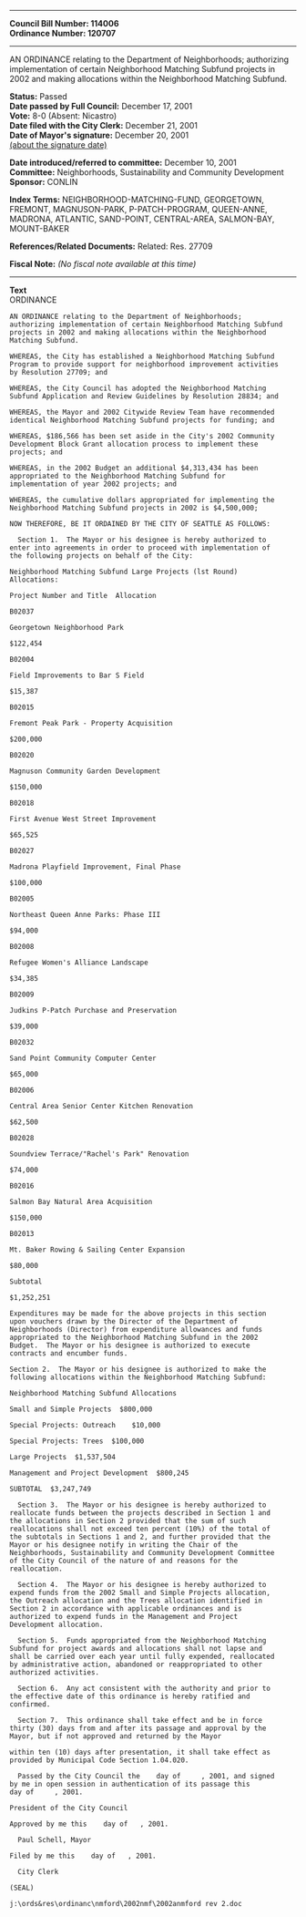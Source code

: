 * * * * *  
  
**Council Bill Number: [](#h0)[](#h2)114006**   
**Ordinance Number: 120707**  
  
* * * * *  
  
AN ORDINANCE relating to the Department of Neighborhoods; authorizing implementation of certain Neighborhood Matching Subfund projects in 2002 and making allocations within the Neighborhood Matching Subfund.  
  
**Status:** Passed   
**Date passed by Full Council:** December 17, 2001   
**Vote:** 8-0 (Absent: Nicastro)   
**Date filed with the City Clerk:** December 21, 2001   
**Date of Mayor's signature:** December 20, 2001   
[(about the signature date)](/~public/approvaldate.htm)   
  
  
**Date introduced/referred to committee:** December 10, 2001   
**Committee:** Neighborhoods, Sustainability and Community Development   
**Sponsor:** CONLIN   
  
**Index Terms:** NEIGHBORHOOD-MATCHING-FUND, GEORGETOWN, FREMONT, MAGNUSON-PARK, P-PATCH-PROGRAM, QUEEN-ANNE, MADRONA, ATLANTIC, SAND-POINT, CENTRAL-AREA, SALMON-BAY, MOUNT-BAKER  
  
**References/Related Documents:** Related: Res. 27709  
  
**Fiscal Note:** *(No fiscal note available at this time)*  
  
* * * * *  
  
**Text**  
    ORDINANCE  
  
    AN ORDINANCE relating to the Department of Neighborhoods;  
    authorizing implementation of certain Neighborhood Matching Subfund  
    projects in 2002 and making allocations within the Neighborhood  
    Matching Subfund.  
  
    WHEREAS, the City has established a Neighborhood Matching Subfund  
    Program to provide support for neighborhood improvement activities  
    by Resolution 27709; and  
  
    WHEREAS, the City Council has adopted the Neighborhood Matching  
    Subfund Application and Review Guidelines by Resolution 28834; and  
  
    WHEREAS, the Mayor and 2002 Citywide Review Team have recommended  
    identical Neighborhood Matching Subfund projects for funding; and  
  
    WHEREAS, $186,566 has been set aside in the City's 2002 Community  
    Development Block Grant allocation process to implement these  
    projects; and  
  
    WHEREAS, in the 2002 Budget an additional $4,313,434 has been  
    appropriated to the Neighborhood Matching Subfund for  
    implementation of year 2002 projects; and  
  
    WHEREAS, the cumulative dollars appropriated for implementing the  
    Neighborhood Matching Subfund projects in 2002 is $4,500,000;  
  
    NOW THEREFORE, BE IT ORDAINED BY THE CITY OF SEATTLE AS FOLLOWS:  
  
      Section 1.  The Mayor or his designee is hereby authorized to  
    enter into agreements in order to proceed with implementation of  
    the following projects on behalf of the City:  
  
    Neighborhood Matching Subfund Large Projects (lst Round)  
    Allocations:  
  
    Project Number and Title  Allocation  
  
    B02037  
  
    Georgetown Neighborhood Park  
  
    $122,454  
  
    B02004  
  
    Field Improvements to Bar S Field  
  
    $15,387  
  
    B02015  
  
    Fremont Peak Park - Property Acquisition  
  
    $200,000  
  
    B02020  
  
    Magnuson Community Garden Development  
  
    $150,000  
  
    B02018  
  
    First Avenue West Street Improvement  
  
    $65,525  
  
    B02027  
  
    Madrona Playfield Improvement, Final Phase  
  
    $100,000  
  
    B02005  
  
    Northeast Queen Anne Parks: Phase III  
  
    $94,000  
  
    B02008  
  
    Refugee Women's Alliance Landscape  
  
    $34,385  
  
    B02009  
  
    Judkins P-Patch Purchase and Preservation  
  
    $39,000  
  
    B02032  
  
    Sand Point Community Computer Center  
  
    $65,000  
  
    B02006  
  
    Central Area Senior Center Kitchen Renovation  
  
    $62,500  
  
    B02028  
  
    Soundview Terrace/"Rachel's Park" Renovation  
  
    $74,000  
  
    B02016  
  
    Salmon Bay Natural Area Acquisition  
  
    $150,000  
  
    B02013  
  
    Mt. Baker Rowing & Sailing Center Expansion  
  
    $80,000  
  
    Subtotal  
  
    $1,252,251  
  
    Expenditures may be made for the above projects in this section  
    upon vouchers drawn by the Director of the Department of  
    Neighborhoods (Director) from expenditure allowances and funds  
    appropriated to the Neighborhood Matching Subfund in the 2002  
    Budget.  The Mayor or his designee is authorized to execute  
    contracts and encumber funds.  
  
    Section 2.  The Mayor or his designee is authorized to make the  
    following allocations within the Neighborhood Matching Subfund:  
  
    Neighborhood Matching Subfund Allocations  
  
    Small and Simple Projects  $800,000  
  
    Special Projects: Outreach    $10,000  
  
    Special Projects: Trees  $100,000  
  
    Large Projects  $1,537,504  
  
    Management and Project Development  $800,245  
  
    SUBTOTAL  $3,247,749  
  
      Section 3.  The Mayor or his designee is hereby authorized to  
    reallocate funds between the projects described in Section 1 and  
    the allocations in Section 2 provided that the sum of such  
    reallocations shall not exceed ten percent (10%) of the total of  
    the subtotals in Sections 1 and 2, and further provided that the  
    Mayor or his designee notify in writing the Chair of the  
    Neighborhoods, Sustainability and Community Development Committee  
    of the City Council of the nature of and reasons for the  
    reallocation.  
  
      Section 4.  The Mayor or his designee is hereby authorized to  
    expend funds from the 2002 Small and Simple Projects allocation,  
    the Outreach allocation and the Trees allocation identified in  
    Section 2 in accordance with applicable ordinances and is  
    authorized to expend funds in the Management and Project  
    Development allocation.  
  
      Section 5.  Funds appropriated from the Neighborhood Matching  
    Subfund for project awards and allocations shall not lapse and  
    shall be carried over each year until fully expended, reallocated  
    by administrative action, abandoned or reappropriated to other  
    authorized activities.  
  
      Section 6.  Any act consistent with the authority and prior to  
    the effective date of this ordinance is hereby ratified and  
    confirmed.  
  
      Section 7.  This ordinance shall take effect and be in force  
    thirty (30) days from and after its passage and approval by the  
    Mayor, but if not approved and returned by the Mayor  
  
    within ten (10) days after presentation, it shall take effect as  
    provided by Municipal Code Section 1.04.020.  
  
      Passed by the City Council the    day of     , 2001, and signed  
    by me in open session in authentication of its passage this  
    day of     , 2001.  
  
    President of the City Council  
  
    Approved by me this    day of   , 2001.  
  
      Paul Schell, Mayor  
  
    Filed by me this    day of   , 2001.  
  
      City Clerk  
  
    (SEAL)  
  
    j:\ords&res\ordinanc\nmford\2002nmf\2002anmford rev 2.doc  

